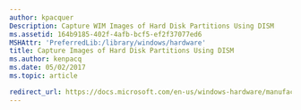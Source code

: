 ```yaml
---
author: kpacquer
Description: Capture WIM Images of Hard Disk Partitions Using DISM
ms.assetid: 164b9185-402f-4afb-bcf5-ef2f37077ed6
MSHAttr: 'PreferredLib:/library/windows/hardware'
title: Capture Images of Hard Disk Partitions Using DISM
ms.author: kenpacq
ms.date: 05/02/2017
ms.topic: article

redirect_url: https://docs.microsoft.com/en-us/windows-hardware/manufacture/desktop/capture-and-apply-using-a-single-wim.md
---
```

<!--

# Capture Images of Hard Disk Partitions Using WIM files

When capturing a Windows image using .WIM files, you usually can just capture the Windows partition, and then use files from that image to set up the rest of the partitions on the drive. See [Capture and Apply Windows, System, and Recovery Partitions](capture-and-apply-windows-system-and-recovery-partitions.md).

However, if you're using custom partitions, use this topic to learn more about the individual partititions to capture and apply.

## <span id="Prerequisites"></span><span id="prerequisites"></span><span id="PREREQUISITES"></span>Prerequisites

1.  Windows PE. See [WinPE: Create USB Bootable drive](winpe-create-usb-bootable-drive.md).

2.  A reference computer. You can create a reference computer by deploying Windows, and then removing the computer-specific information from the system. For more information, see [Sysprep (Generalize) a Windows installation](sysprep--generalize--a-windows-installation.md).

## Step 1: Determine which partitions to capture

This table shows the types of partitions that you must capture and those that are managed automatically.

If you're deploying both UEFI and BIOS systems, you can reuse your primary and logical partitions across UEFI-based and BIOS-based devices, but not the other partition types.

| Partition type | Should you capture this partition? | Reuse across UEFI and BIOS systems? |
| --- | --- |
| **System partition** (EFI System Partition or BIOS system partition) | Optional. If only a simple set of partition files is required, you don’t have to capture this partition. | No | 
| **Microsoft Reserved partition (MSR)** | No | No |
| **Primary partitions** (Windows partitions, utility partitions that you've added) | Yes | Yes |
| **Extended partition** | No | No |
| **Logical partitions** (Windows partitions, utility partitions that you've added) | Yes | Yes |

## Step 2: Assign drive letters to partitions

If any of the partitions you want to capture don’t already have a drive letter assigned, assign a letter using the **DiskPart** tool.

1.  Start your reference computer by using Windows PE.

2.  At the Windows PE command prompt, type `diskpart` to open the DiskPart tool.

    ```
    X:> diskpart
    DISKPART>
    ```

3. View the disks in your PC with the `list disk` command. For example,

    ```
    DISKPART> list disk

    Disk ###  Status         Size     Free     Dyn  Gpt
    --------  -------------  -------  -------  ---  ---
    Disk 0    Online          127 GB      0 B        *
    ```

4.  Select the hard disk with the `select disk` command. For example,

    ```
    DISKPART> select disk 0
    ```

5.  View the partitions with the `list partition` command. For example,

    ```
    DISKPART> list partition

      Partition ###  Type              Size     Offset
      -------------  ----------------  -------  -------
      Partition 1    Recovery           300 MB  1024 KB
      Partition 2    System             100 MB   451 MB
      Partition 3    Reserved            16 MB   551 MB
      Partition 4    Primary            126 GB   567 MB
    ```

6.  Select the partition with the `select partition` command. For example,

    ```
    DISKPART> select partition=2
    ```

7.  Assign a letter to the partition with the `assign letter` command. For example,

    ```
    DISKPART> assign letter=S
    ```

8.  Type `exit` to return to the Windows PE command prompt.

    ```
    DISKPART> exit
    X:\>
    ```

For more information, see the DiskPart Help from the command line, or [Diskpart Command line syntax](http://go.microsoft.com/fwlink/?LinkId=128458).

## Step 3: Capture partitions

Capture images for each customized partition.

-   At the Windows PE command prompt, capture the images by using the **DISM** command together with the **/CaptureImage** option. For example,

    ```
    Dism /Capture-Image /ImageFile:c:\my-windows-partition.wim /CaptureDir:C:\ /Name:"My Windows partition"
    Dism /Capture-Image /ImageFile:s:\my-system-partition.wim /CaptureDir:S:\ /Name:"My system partition"
    ```

    For more information about using the DISM tool to capture an image, see [DISM Image Management Command-Line Options](dism-image-management-command-line-options-s14.md).

## Step 4: Save images to the network or another safe location.

1.  Connect an external drive, or connect to a safe network location, for example: 

    ```
    net use n: \\Server\Share
    ```

    If prompted, provide your network credentials.

2.  Copy the partitions to your network share. For example,

    ```
    md N:\Images\
    copy C:\my-windows-partition.wim N:\Images\
    copy c:\my-system-partition.wim N:\Images\
    ```

## <span id="Next_Steps"></span><span id="next_steps"></span><span id="NEXT_STEPS"></span>Next Steps


After the image is captured and stored, you can:

-   Mount it to your reference computer for modification. For more information, see [Mount and Modify a Windows Image Using DISM](mount-and-modify-a-windows-image-using-dism.md).

-   Split the file into smaller files. For more information, see [Split a Windows Image (WIM) File to Span Across Multiple DVDs](split-a-windows-image--wim--file-to-span-across-multiple-dvds.md).

-   Apply the images to a destination computer. For more information, see [Apply Images Using DISM](apply-images-using-dism.md).

-   Service the image. For more information, see [Service a Windows Image Using DISM](service-a-windows-image-using-dism.md).

## <span id="related_topics"></span>Related topics


[Deployment Image Servicing and Management (DISM) Command-Line Options](deployment-image-servicing-and-management--dism--command-line-options.md)

[BCDboot Command-Line Options](bcdboot-command-line-options-techref-di.md)

[Capture and Apply Windows, System, and Recovery Partitions](capture-and-apply-windows-system-and-recovery-partitions.md)

[Boot to VHD (Native Boot): Add a Virtual Hard Disk to the Boot Menu](boot-to-vhd--native-boot--add-a-virtual-hard-disk-to-the-boot-menu.md)

-->
